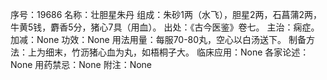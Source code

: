 序号：19686
名称：壮胆星朱丹
组成：朱砂1两（水飞），胆星2两，石菖蒲2两，牛黄5钱，麝香5分，猪心7具（用血）。
出处：《古今医鉴》卷七。
主治：痫症。
加减：None
功效：None
用法用量：每服70-80丸，空心以白汤送下。
制备方法：上为细末，竹沥猪心血为丸，如梧桐子大。
临床应用：None
各家论述：None
用药禁忌：None
附注：None

